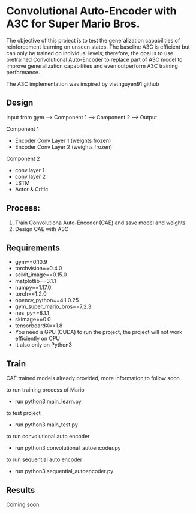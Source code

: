 # Convolutional Auto-Encoder with A3C for Super Mario Bros.

The objective of this project is to test the generalization capabilities of reinforcement learning on unseen states. 
The baseline A3C is efficient but can only be trained on individual levels; therefore, the goal is to use pretrained Convolutional Auto-Encoder to replace part of A3C model to improve generalization capabilities and even outperform A3C training performance.

The A3C implementation was inspired by vietnguyen91 github


## Design

Input from gym --> Component 1 --> Component 2 --> Output

Component 1
- Encoder Conv Layer 1 (weights frozen)
- Encoder Conv Layer 2 (weights frozen)

Component 2
- conv layer 1
- conv layer 2
- LSTM
- Actor & Critic

## Process:
1) Train Convolutiona Auto-Encoder (CAE) and save model and weights
2) Design CAE with A3C


## Requirements

- gym==0.10.9
- torchvision==0.4.0
- scikit_image==0.15.0
- matplotlib==3.1.1
- numpy==1.17.0
- torch==1.2.0
- opencv_python==4.1.0.25
- gym_super_mario_bros==7.2.3
- nes_py==8.1.1
- skimage==0.0
- tensorboardX==1.8
- You need a GPU (CUDA) to run the project, the project will not work efficiently on CPU
- It also only on Python3

## Train 

CAE trained models already provided, more information to follow soon

to run training process of Mario
- run python3 main_learn.py

to test project
- run python3 main_test.py

to run convolutional auto encoder
- run python3 convolutional_autoencoder.py

to run sequential auto encoder
- run python3 sequential_autoencoder.py

## Results
Coming soon


